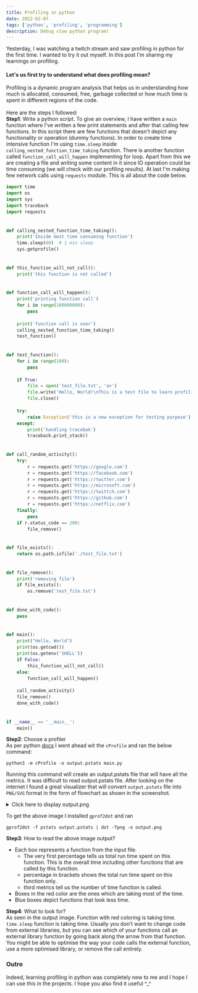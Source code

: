 ```yaml
---
title: Profiling in python
date: 2022-02-07
tags: ['python', 'profiling', 'programming']
description: Debug slow python program! 
---
```


Yesterday, I was watching a twitch stream and saw profiling in python for the first time. I wanted to try it out myself. In this post I'm sharing my learnings on profiling.

#### Let's us first try to understand what does profiling mean?
Profiling is a dynamic program analysis that helps us in understanding how much is allocated, consumed, free, garbage collected or how much time is spent in different regions of the code. <br /><br />
Here are the steps I followed: <br />
**Step1**: Write a python script. To give an overview, I have written a `main` function where I've written a few print statements and after that calling few functions. In this script there are few functions that doesn't depict any functionality or operation (dummy functions). In order to create time intensive function I'm using `time.sleep` inside `calling_nested_function_time_taking` function. There is another function called `function_call_will_happen` implementing for loop. Apart from this we are creating a file and writing some content in it since IO operation could be time consuming (we will check with our profiling results). At last I'm making few network calls using `requests` module.
This is all about the code below.

```python
import time
import os
import sys
import traceback
import requests


def calling_nested_function_time_taking():
    print('Inside most time consuming function')
    time.sleep(60)  # 1 min sleep
    sys.getprofile()


def this_function_will_not_call():
    print('this function is not called')


def function_call_will_happen():
    print('printing function call')
    for i in range(100000000):
        pass

    print('function call is over')
    calling_nested_function_time_taking()
    test_function()


def test_function():
    for i in range(100):
        pass

    if True:
        file = open('test_file.txt', 'a+')
        file.write('Hello, World!\nThis is a test file to learn profiling')
        file.close()

    try:
        raise Exception('this is a new exception for testing purpose')
    except:
        print('handling tracebak')
        traceback.print_stack()


def call_random_activity():
    try:
        r = requests.get('https://google.com')
        r = requests.get('https://facebook.com')
        r = requests.get('https://twitter.com')
        r = requests.get('https://microsoft.com')
        r = requests.get('https://twittch.com')
        r = requests.get('https://github.com')
        r = requests.get('https://netflix.com')
    finally:
        pass
    if r.status_code == 200:
        file_remove()


def file_exists():
    return os.path.isfile('./test_file.txt')


def file_remove():
    print('removing file')
    if file_exists():
        os.remove('test_file.txt')


def done_with_code():
    pass


def main():
    print("Hello, World")
    print(os.getcwd())
    print(os.getenv('SHELL'))
    if False:
        this_function_will_not_call()
    else:
        function_call_will_happen()

    call_random_activity()
    file_remove()
    done_with_code()


if __name__ == '__main__':
    main()

```


**Step2**: Choose a profiler <br />
As per python [docs](https://docs.python.org/3/library/profile.html) I went ahead wit the `cProfile` and ran the below command:

```console
python3 -m cProfile -o output.pstats main.py
```

Running this command will create an output.pstats file that will have all the metrics. It was difficult to read output.pstats file. After looking on the internet I found a great visualizer that will convert `output.pstats` file into `PNG/SVG` format in the form of flowchart as shown in the screenshot.

<details>
<summary>Click here to display output.png</summary>
<img src="/assets/img/profiling-in-python/output.png" alt="Output image after convert from pstats file" />
</details>

To get the above image I installed `gprof2dot` and ran 
```console
gprof2dot -f pstats output.pstats | dot -Tpng -o output.png
```

**Step3**: How to read the above image output?
* Each box represents a function from the input file.
    * The very first percentage tells us total run time spent on this function. This is the overall time including other functions that are called by this function.
    * percentage in brackets shows the total run time spent on this function only.
    * third metrics tell us the number of time function is called.
* Boxes in the red color are the ones which are taking most of the time.
* Blue boxes depict functions that look less time.

**Step4**: What to look for? <br />
As seen in the output image. Function with red coloring is taking time. `time.sleep` function is taking time. Usually you don’t want to change code from external libraries, but you can see which of your functions call an external library function by going back along the arrow from that function. You might be able to optimise the way your code calls the external function, use a more optimised library, or remove the call entirely.

### Outro
Indeed, learning profiling in python was completely new to me and I hope I can use this in the projects. I hope you also find it useful ^_^
